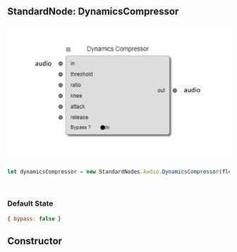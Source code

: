 ## StandardNode: DynamicsCompressor

<img class="zoomable" alt="DynamicsCompressor standard node" src="/images/standard-nodes/audio/dynamics-compressor.png" />

<Hierarchy :extend="{name: 'Node', link: '../../api/classes/node.html'}" />
<br/>

```js
let dynamicsCompressor = new StandardNodes.Audio.DynamicsCompressor(flow);
```

<br/>

### Default State

```js
{ bypass: false }
```

## Constructor

<Method type="method">
  <template v-slot:signature>
    new DynamicsCompressor(<strong>flow: </strong><em><Ref to="../../api/classes/flow">Flow</Ref></em>,
    <strong>options?: </strong><em><Ref to="../../api/interfaces/node-creator-options">NodeCreatorOptions</Ref></em>):
    <em><Ref to="#standardnode-dynamicscompressor">DynamicsCompressor</Ref></em>
  </template>
  <template v-slot:params>
    <Param name="flow">
      <em><Ref to="../../api/classes/flow">Flow</Ref></em>
    </Param>
    <Param name="options?">
      <em><Ref to="../../api/interfaces/node-creator-options">NodeCreatorOptions</Ref></em>
      <template v-slot:default-value>
        <em>{}</em>
      </template>
    </Param>
  </template>
</Method>
